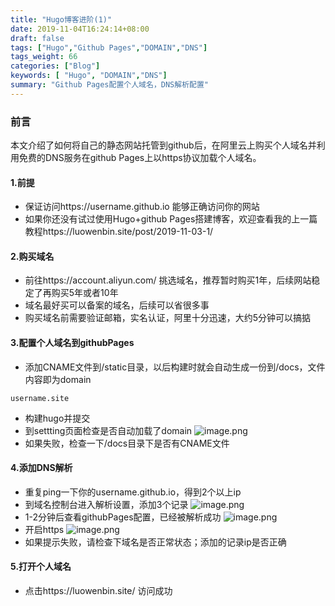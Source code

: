 ```yaml
---
title: "Hugo博客进阶(1)"
date: 2019-11-04T16:24:14+08:00
draft: false
tags: ["Hugo","Github Pages","DOMAIN","DNS"]
tags_weight: 66
categories: ["Blog"]
keywords: [ "Hugo", "DOMAIN","DNS"]
summary: "Github Pages配置个人域名，DNS解析配置"
---
```

### 前言
本文介绍了如何将自己的静态网站托管到github后，在阿里云上购买个人域名并利用免费的DNS服务在github Pages上以https协议加载个人域名。

#### 1.前提
- 保证访问https://username.github.io 能够正确访问你的网站
- 如果你还没有试过使用Hugo+github Pages搭建博客，欢迎查看我的上一篇教程https://luowenbin.site/post/2019-11-03-1/

#### 2.购买域名
- 前往https://account.aliyun.com/ 挑选域名，推荐暂时购买1年，后续网站稳定了再购买5年或者10年
- 域名最好买可以备案的域名，后续可以省很多事
- 购买域名前需要验证邮箱，实名认证，阿里十分迅速，大约5分钟可以搞掂

#### 3.配置个人域名到githubPages
- 添加CNAME文件到/static目录，以后构建时就会自动生成一份到/docs，文件内容即为domain
```
username.site
```
- 构建hugo并提交
- 到settting页面检查是否自动加载了domain
![image.png](https://i.loli.net/2019/11/05/j6bNMmzq5Rsa2LK.png)
- 如果失败，检查一下/docs目录下是否有CNAME文件

#### 4.添加DNS解析
- 重复ping一下你的username.github.io，得到2个以上ip
- 到域名控制台进入解析设置，添加3个记录
![image.png](https://i.loli.net/2019/11/05/luByswWTp1L2afo.png)
- 1-2分钟后查看githubPages配置，已经被解析成功
![image.png](https://i.loli.net/2019/11/05/TGBHhUOplPv7mW6.png)
- 开启https
![image.png](https://i.loli.net/2019/11/05/enWzcgyE9x18aOR.png)
- 如果提示失败，请检查下域名是否正常状态；添加的记录ip是否正确

#### 5.打开个人域名
- 点击https://luowenbin.site/ 访问成功
